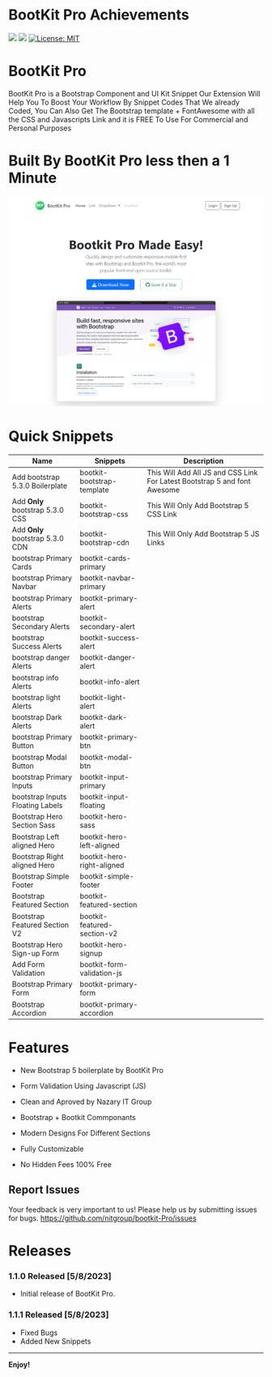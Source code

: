 # BootKit Pro Achievements

[![](https://img.shields.io/badge/Made%20by-Nazary%20IT%20Group-blue)]()
[![](https://img.shields.io/static/v1?label=Version&message=v1.0.0&color=<COLOR>)]()
[![License: MIT](https://img.shields.io/badge/License-MIT-yellow.svg)](https://opensource.org/licenses/MIT)

# BootKit Pro

BootKit Pro is a Bootstrap Component and UI Kit Snippet Our Extension Will Help You To Boost Your Workflow By Snippet Codes That We already Coded, You Can Also Get The Bootstrap template + FontAwesome with all the CSS and Javascripts Link and it is FREE To Use For Commercial and Personal Purposes


# Built By BootKit Pro less then a 1 Minute

![Alt text](https://github.com/nitgroup/bootkit-Pro/blob/main/assets/webdesign-small.png?raw=true)

# Quick Snippets 
| Name | Snippets | Description |
|---|---|---|
| Add bootstrap 5.3.0 Boilerplate | bootkit-bootstrap-template | This Will Add All JS and CSS Link For Latest Bootstrap 5 and font Awesome  |
| Add **Only** bootstrap 5.3.0 CSS | bootkit-bootstrap-css | This Will Only Add Bootstrap 5 CSS Link |
| Add **Only** bootstrap 5.3.0 CDN |bootkit-bootstrap-cdn | This Will Only Add Bootstrap 5 JS Links |
| bootstrap Primary Cards | bootkit-cards-primary| 
| bootstrap Primary Navbar | bootkit-navbar-primary | 
| bootstrap Primary Alerts | bootkit-primary-alert | 
| bootstrap Secondary Alerts | bootkit-secondary-alert | 
| bootstrap Success Alerts | bootkit-success-alert | 
| bootstrap danger Alerts | bootkit-danger-alert | 
| bootstrap info Alerts | bootkit-info-alert | 
| bootstrap light Alerts | bootkit-light-alert | 
| bootstrap Dark Alerts | bootkit-dark-alert | 
| bootstrap Primary Button | bootkit-primary-btn |
| bootstrap Modal Button | bootkit-modal-btn |
| bootstrap Primary Inputs | bootkit-input-primary |
| bootstrap Inputs Floating Labels | bootkit-input-floating |
| Bootstrap Hero Section Sass | bootkit-hero-sass |
| Bootstrap Left aligned Hero | bootkit-hero-left-aligned |
| Bootstrap Right aligned Hero |  bootkit-hero-right-aligned |
| Bootstrap Simple Footer | bootkit-simple-footer |
| Bootstrap Featured Section | bootkit-featured-section |
| Bootstrap Featured Section V2 | bootkit-featured-section-v2 |
| Bootstrap Hero Sign-up Form | bootkit-hero-signup
| Add Form Validation | bootkit-form-validation-js |
| Bootstrap Primary Form | bootkit-primary-form |
| Bootstrap Accordion | bootkit-primary-accordion |

# Features

- New Bootstrap 5 boilerplate by BootKit Pro

- Form Validation Using Javascript (JS)

- Clean and Aproved by Nazary IT Group

- Bootstrap + Bootkit Commponants

- Modern Designs For Different Sections

- Fully Customizable

- No Hidden Fees 100% Free

## Report Issues

Your feedback is very important to us! Please help us by submitting issues for bugs.
https://github.com/nitgroup/bootkit-Pro/issues


# Releases 
### 1.1.0 Released [5/8/2023]

- Initial release of BootKit Pro.

### 1.1.1 Released [5/8/2023]

- Fixed Bugs
- Added New Snippets
---

**Enjoy!**
